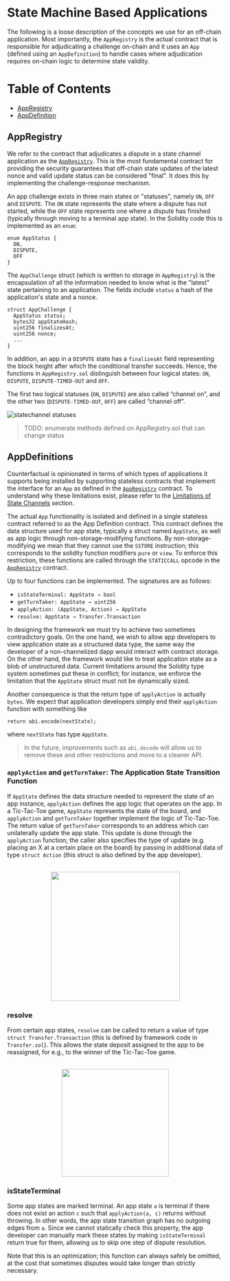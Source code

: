 # State Machine Based Applications

The following is a loose description of the concepts we use for an off-chain application. Most importantly, the `AppRegistry` is the actual contract that is responsible for adjudicating a challenge on-chain and it uses an `App` (defined using an `AppDefinition`) to handle cases where adjudication requires on-chain logic to determine state validity.

# Table of Contents

- [AppRegistry](#appregistry)
- [AppDefinition](#appdefinitions)

## AppRegistry

We refer to the contract that adjudicates a dispute in a state channel application as the [`AppRegistry`](#appregistry). This is the most fundamental contract for providing the security guarantees that off-chain state updates of the latest nonce and valid update status can be considered "final". It does this by implementing the challenge-response mechanism.

An app challenge exists in three main states or "statuses", namely `ON`, `OFF` and `DISPUTE`. The `ON` state represents the state where a dispute has not started, while the `OFF` state represents one where a dispute has finished (typically through moving to a terminal app state). In the Solidity code this is implemented as an `enum`:

```solidity
enum AppStatus {
  ON,
  DISPUTE,
  OFF
}
```

The `AppChallenge` struct (which is written to storage in `AppRegistry`) is the encapsulation of all the information needed to know what is the "latest" state pertaining to an application. The fields include `status` a hash of the application's state and a nonce.

```solidity
struct AppChallenge {
  AppStatus status;
  bytes32 appStateHash;
  uint256 finalizesAt;
  uint256 nonce;
  ...
}
```

In addition, an app in a `DISPUTE` state has a `finalizesAt` field representing the block height after which the conditional transfer succeeds. Hence, the functions in `AppRegistry.sol` distinguish between four logical states: `ON`, `DISPUTE`, `DISPUTE-TIMED-OUT` and `OFF`.

The first two logical statuses (`ON`, `DISPUTE`) are also called “channel on”, and the other two (`DISPUTE-TIMED-OUT`, `OFF`) are called “channel off”.

![statechannel statuses](./img/statechannel-statuses.svg)

> TODO: enumerate methods defined on AppRegistry.sol that can change status

## AppDefinitions

Counterfactual is opinionated in terms of which types of applications it supports being installed by supporting stateless contracts that implement the interface for an `App` as defined in the [`AppRegistry`](#appregistry) contract. To understand why these limitations exist, please refer to the [Limitations of State Channels](#limitations) section.

The actual `App` functionality is isolated and defined in a single stateless contract referred to as the App Definition contract. This contract defines the data structure used for app state, typically a struct named `AppState`, as well as app logic through non-storage-modifying functions. By non-storage-modifying we mean that they cannot use the `SSTORE` instruction; this corresponds to the solidity function modifiers `pure` or `view`. To enforce this restriction, these functions are called through the `STATICCALL` opcode in the [`AppRegistry`](#appregistry) contract.

Up to four functions can be implemented. The signatures are as follows:

- `isStateTerminal: AppState → bool`
- `getTurnTaker: AppState → uint256`
- `applyAction: (AppState, Action) → AppState`
- `resolve: AppState → Transfer.Transaction`

In designing the framework we must try to achieve two sometimes contradictory goals. On the one hand, we wish to allow app developers to view application state as a structured data type, the same way the developer of a non-channelized dapp would interact with contract storage. On the other hand, the framework would like to treat application state as a blob of unstructured data. Current limitations around the Solidity type system sometimes put these in conflict; for instance, we enforce the limitation that the `AppState` struct must not be dynamically sized.

Another consequence is that the return type of `applyAction` is actually `bytes`. We expect that application developers simply end their `applyAction` function with something like

`return abi.encode(nextState);`

where `nextState` has type `AppState`.

> In the future, improvements such as `abi.decode` will allow us to remove these and other restrictions and move to a cleaner API.

### `applyAction` and `getTurnTaker`: The Application State Transition Function

If `AppState` defines the data structure needed to represent the state of an app instance, `applyAction` defines the app logic that operates on the app. In a Tic-Tac-Toe game, `AppState` represents the state of the board, and `applyAction` and `getTurnTaker` together implement the logic of Tic-Tac-Toe. The return value of `getTurnTaker` corresponds to an address which can unilaterally update the app state. This update is done through the `applyAction` function; the caller also specifies the type of update (e.g. placing an X at a certain place on the board) by passing in additional data of type `struct Action` (this struct is also defined by the app developer).

<center>
    <br />
    <img src="./img/applyAction.svg" height="300">
    <br />
</center>

### resolve

From certain app states, `resolve` can be called to return a value of type `struct Transfer.Transaction` (this is defined by framework code in `Transfer.sol`). This allows the state deposit assigned to the app to be reassigned, for e.g., to the winner of the Tic-Tac-Toe game.

<center>
    <br/>
    <img src="./img/resolve.svg" height="250">
    <br/>
</center>

### isStateTerminal

Some app states are marked terminal. An app state `a` is terminal if there does not exist an action `c` such that `applyAction(a, c)` returns without throwing. In other words, the app state transition graph has no outgoing edges from `a`. Since we cannot statically check this property, the app developer can manually mark these states by making `isStateTerminal` return true for them, allowing us to skip one step of dispute resolution.

Note that this is an optimization; this function can always safely be omitted, at the cost that sometimes disputes would take longer than strictly necessary.
